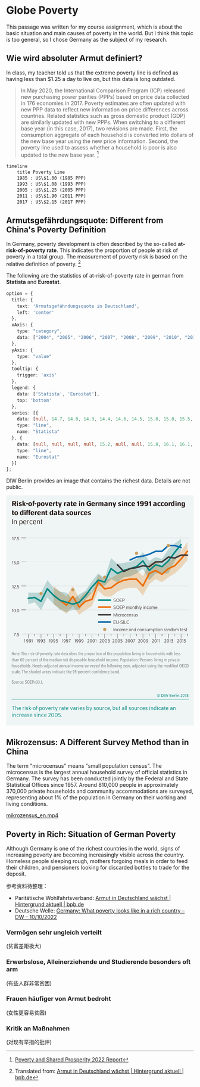 # Globe Poverty

This passage was written for my course assignment, which is about the basic situation and main causes of poverty in the world. But I think this topic is too general, so I chose Germany as the subject of my research.

## Wie wird absoluter Armut definiert?

In class, my teacher told us that the extreme poverty line is defined as having less than $1.25 a day to live on, but this data is long outdated.

> In May 2020, the International Comparison Program (ICP) released new purchasing power parities (PPPs) based on price data collected in 176 economies in 2017. Poverty estimates are often updated with new PPP data to reflect new information on price differences across countries. Related statistics such as gross domestic product (GDP) are similarly updated with new PPPs. When switching to a different base year (in this case, 2017), two revisions are made. First, the consumption aggregate of each household is converted into dollars of the new base year using the new price information. Second, the poverty line used to assess whether a household is poor is also updated to the new base year. [^1]

```mermaidjs
timeline
    title Poverty Line
    1985 : US\$1.00 (1985 PPP)
    1993 : US\$1.08 (1993 PPP)
    2005 : US\$1.25 (2005 PPP)
    2011 : US\$1.90 (2011 PPP)
    2017 : US\$2.15 (2017 PPP)
```

## Armutsgefährdungsquote: Different from China's Poverty Definition

In Germany, poverty development is often described by the so-called **at-risk-of-poverty rate**. This indicates the proportion of people at risk of poverty in a total group. The measurement of poverty risk is based on the relative definition of poverty. [^2]

The following are the statistics of at-risk-of-poverty rate in german from __Statista__ and __Eurostat__.

```ts
option = {
  title: {
    text: 'Armutsgefährdungsquote in Deutschland',
    left: 'center'
  },
  xAxis: {
    type: "category",
    data: ["2004", "2005", "2006", "2007", "2008", "2009", "2010", "2011", "2012", "2013", "2014", "2015", "2016", "2017", "2018", "2019", "2020", "2021", "2022"]
  },
  yAxis: {
    type: "value"
  },
  tooltip: {
    trigger: 'axis'
  },
  legend: {
    data: ['Statista', 'Eurostat'],
    top: 'bottom'
  },
  series: [{
    data: [null, 14.7, 14.0, 14.3, 14.4, 14.6, 14.5, 15.0, 15.0, 15.5, 15.4, 15.7, 15.7, 15.8, 15.5, 15.9, 16.2, 16.6],
    type: "line",
    name: "Statista"
  }, {
    data: [null, null, null, null, 15.2, null, null, 15.8, 16.1, 16.1, 16.7, 16.7, 16.5, 16.1, 16.0, 14.8, 16.1, 16.0],
    type: "line",
    name: "Eurostat"
  }]
};
```

DIW Berlin provides an image that contains the richest data. Details are not public.

![Alt text](dwr-18-21-1-7.png)

## Mikrozensus: A Different Survey Method than in China

The term "microcensus" means "small population census". The microcensus is the largest annual household survey of official statistics in Germany. The survey has been conducted jointly by the Federal and State Statistical Offices since 1957. Around 810,000 people in approximately 370,000 private households and community accommodations are surveyed, representing about 1% of the population in Germany on their working and living conditions.

[mikrozensus_en.mp4](https://www.destatis.de/DE/Themen/Gesellschaft-Umwelt/Bevoelkerung/Haushalte-Familien/Methoden/Video/video-mz-video-english.html)

## Poverty in Rich: Situation of German Poverty

Although Germany is one of the richest countries in the world, signs of increasing poverty are becoming increasingly visible across the country. Homeless people sleeping rough, mothers forgoing meals in order to feed their children, and pensioners looking for discarded bottles to trade for the deposit.

参考资料待整理：

- Paritätische Wohlfahrtsverband: [Armut in Deutschland wächst | Hintergrund aktuell | bpb.de](https://www.bpb.de/kurz-knapp/hintergrund-aktuell/516505/armut-in-deutschland-waechst/)
- Deutsche Welle: [Germany: What poverty looks like in a rich country – DW – 10/10/2022](https://www.dw.com/en/germany-what-poverty-looks-like-in-a-rich-country/a-63393501)


### Vermögen sehr ungleich verteilt

(贫富差距极大)

### Erwerbslose, Alleinerziehende und Studierende besonders oft arm

(有些人群非常贫困)

### Frauen häufiger von Armut bedroht

(女性更容易贫困)

### Kritik an Maßnahmen

(对现有举措的批评)


[^1]: [Poverty and Shared Prosperity 2022 Report](https://openknowledge.worldbank.org/server/api/core/bitstreams/b96b361a-a806-5567-8e8a-b14392e11fa0/content)

[^2]: Translated from: [Armut in Deutschland wächst | Hintergrund aktuell | bpb.de](https://www.bpb.de/kurz-knapp/hintergrund-aktuell/516505/armut-in-deutschland-waechst/)